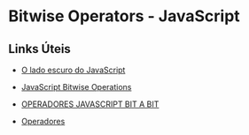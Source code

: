 # Bitwise Operators - JavaScript

## Links Úteis

- [O lado escuro do JavaScript](https://imasters.com.br/desenvolvimento/o-lado-escuro-javascript)

- [JavaScript Bitwise Operations](https://www.w3schools.com/js/js_bitwise.asp)

- [OPERADORES JAVASCRIPT BIT A BIT](https://acervolima.com/operadores-javascript-bit-a-bit/)

- [Operadores](https://developer.mozilla.org/pt-BR/docs/Web/JavaScript/Reference/Operators)
